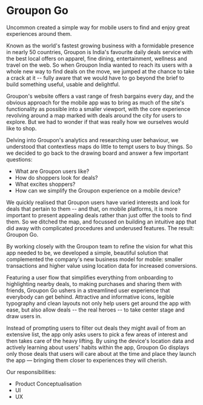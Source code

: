 Groupon Go
==========

Uncommon created a simple way for mobile users to find and enjoy great experiences around them.

Known as the world's fastest growing business with a formidable presence in nearly 50 countries, Groupon is India's favourite daily deals service with the best local offers on apparel, fine dining, entertainment, wellness and travel on the web. So when Groupon India wanted to  reach its users with a whole new way to find deals on the move, we jumped at the chance to take a crack at it -- fully aware that we would have to go beyond the brief to build something useful, usable and delightful.

Groupon's website offers a vast range of fresh bargains every day, and the obvious approach for the mobile app was to bring as much of the site's functionality as possible into a smaller viewport, with the core experience revolving around a map marked with deals around the city for users to explore. But we had to wonder if that was really how we ourselves would like to shop. 

Delving into Groupon's analytics and researching user behaviour, we understood that contextless maps do little to tempt users to buy things. So we decided to go back to the drawing board and answer a few important questions:

* What are Groupon users like?
* How do shoppers look for deals?
* What excites shoppers?
* How can we simplify the Groupon experience on a mobile device?

We quickly realised that Groupon users have varied interests and look for deals that pertain to them -- and that, on mobile platforms, it is more important to present appealing deals rather than just offer the tools to find them. So we ditched the map, and focussed on building an intuitive app that did away with complicated procedures and underused features. The result: Groupon Go.

By working closely with the Groupon team to refine the vision for what this app needed to be, we developed a simple, beautiful solution that complemented the company's new business model for mobile: smaller transactions and higher value using location data for increased conversions.

Featuring a user flow that simplifies everything from onboarding to highlighting nearby deals, to making purchases and sharing them with friends, Groupon Go ushers in a streamlined user experience that everybody can get behind. Attractive and informative icons, legible typography and clean layouts not only help users get around the app with ease, but also allow deals -- the real heroes -- to take center stage and draw users in.

Instead of prompting users to filter out deals they might avail of from an extensive list, the app only asks users to pick a few areas of interest and then takes care of the heavy lifting. By using the device's location data and actively learning about users' habits within the app, Groupon Go displays only those deals that users will care about at the time and place they launch the app — bringing them closer to experiences they will cherish.

Our responsibilities:

* Product Conceptualisation
* UI
* UX
